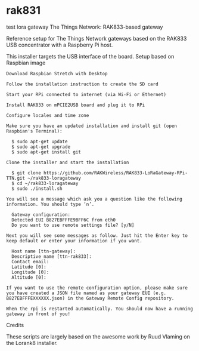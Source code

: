 # rak831
test lora gateway
The Things Network: RAK833-based gateway

Reference setup for The Things Network gateways based on the RAK833 USB concentrator with a Raspberry Pi host.

This installer targets the USB interface of the board.
Setup based on Raspbian image

    Download Raspbian Stretch with Desktop

    Follow the installation instruction to create the SD card

    Start your RPi connected to internet (via Wi-Fi or Ethernet)

    Install RAK833 on mPCIE2USB board and plug it to RPi

    Configure locales and time zone

    Make sure you have an updated installation and install git (open Raspbian's Terminal):

      $ sudo apt-get update
      $ sudo apt-get upgrade
      $ sudo apt-get install git

    Clone the installer and start the installation

      $ git clone https://github.com/RAKWireless/RAK833-LoRaGateway-RPi-TTN.git ~/rak833-loragateway
      $ cd ~/rak833-loragateway
      $ sudo ./install.sh

    You will see a message which ask you a question like the following information. You should type ‘n’.

      Gateway configuration:
      Detected EUI B827EBFFFE9BFF6C from eth0
      Do you want to use remote settings file? [y/N]

    Next you will see some messages as follow. Just hit the Enter key to keep default or enter your information if you want.

      Host name [ttn-gateway]:
      Descriptive name [ttn-rak833]:
      Contact email: 
      Latitude [0]: 
      Longitude [0]: 
      Altitude [0]: 

    If you want to use the remote configuration option, please make sure you have created a JSON file named as your gateway EUI (e.g. B827EBFFFEXXXXXX.json) in the Gateway Remote Config repository.

    When the rpi is restarted automatically. You should now have a running gateway in front of you!

Credits

These scripts are largely based on the awesome work by Ruud Vlaming on the Lorank8 installer.

